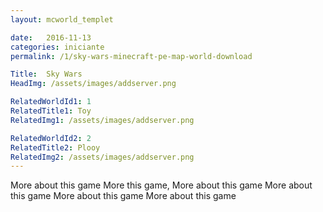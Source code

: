 ```yaml
---
layout: mcworld_templet

date:   2016-11-13
categories: iniciante
permalink: /1/sky-wars-minecraft-pe-map-world-download

Title:  Sky Wars
HeadImg: /assets/images/addserver.png

RelatedWorldId1: 1
RelatedTitle1: Toy
RelatedImg1: /assets/images/addserver.png

RelatedWorldId2: 2
RelatedTitle2: Plooy
RelatedImg2: /assets/images/addserver.png
---
```

More about this game More this game, More about this game More about this game More about this game More about this game
